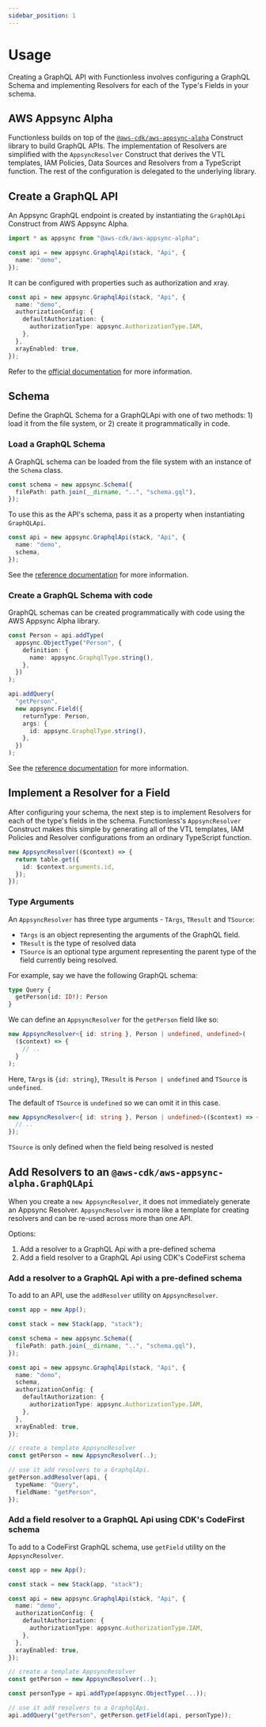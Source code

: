 ```yaml
---
sidebar_position: 1
---
```


# Usage

Creating a GraphQL API with Functionless involves configuring a GraphQL Schema and implementing Resolvers for each of the Type's Fields in your schema.

## AWS Appsync Alpha

Functionless builds on top of the [`@aws-cdk/aws-appsync-alpha`](https://docs.aws.amazon.com/cdk/api/v2/docs/aws-appsync-alpha-readme.html) Construct library to build GraphQL APIs. The implementation of Resolvers are simplified with the `AppsyncResolver` Construct that derives the VTL templates, IAM Policies, Data Sources and Resolvers from a TypeScript function. The rest of the configuration is delegated to the underlying library.

## Create a GraphQL API

An Appsync GraphQL endpoint is created by instantiating the `GraphQLApi` Construct from AWS Appsync Alpha.

```ts
import * as appsync from "@aws-cdk/aws-appsync-alpha";

const api = new appsync.GraphqlApi(stack, "Api", {
  name: "demo",
});
```

It can be configured with properties such as authorization and xray.

```ts
const api = new appsync.GraphqlApi(stack, "Api", {
  name: "demo",
  authorizationConfig: {
    defaultAuthorization: {
      authorizationType: appsync.AuthorizationType.IAM,
    },
  },
  xrayEnabled: true,
});
```

Refer to the [official documentation](https://docs.aws.amazon.com/cdk/api/v2/docs/aws-appsync-alpha-readme.html) for more information.

## Schema

Define the GraphQL Schema for a GraphQLApi with one of two methods: 1) load it from the file system, or 2) create it programmatically in code.

### Load a GraphQL Schema

A GraphQL schema can be loaded from the file system with an instance of the `Schema` class.

```ts
const schema = new appsync.Schema({
  filePath: path.join(__dirname, "..", "schema.gql"),
});
```

To use this as the API's schema, pass it as a property when instantiating `GraphQLApi`.

```ts
const api = new appsync.GraphqlApi(stack, "Api", {
  name: "demo",
  schema,
});
```

See the [reference documentation](https://docs.aws.amazon.com/cdk/api/v2/docs/aws-appsync-alpha-readme.html#schema-first) for more information.

### Create a GraphQL Schema with code

GraphQL schemas can be created programmatically with code using the AWS Appsync Alpha library.

```ts
const Person = api.addType(
  appsync.ObjectType("Person", {
    definition: {
      name: appsync.GraphqlType.string(),
    },
  })
);

api.addQuery(
  "getPerson",
  new appsync.Field({
    returnType: Person,
    args: {
      id: appsync.GraphqlType.string(),
    },
  })
);
```

See the [reference documentation](https://docs.aws.amazon.com/cdk/api/v2/docs/aws-appsync-alpha-readme.html#code-first-schema) for more information.

## Implement a Resolver for a Field

After configuring your schema, the next step is to implement Resolvers for each of the type's fields in the schema. Functionless's `AppsyncResolver` Construct makes this simple by generating all of the VTL templates, IAM Policies and Resolver configurations from an ordinary TypeScript function.

```ts
new AppsyncResolver(($context) => {
  return table.get({
    id: $context.arguments.id,
  });
});
```

### Type Arguments

An `AppsyncResolver` has three type arguments - `TArgs`, `TResult` and `TSource`:

- `TArgs` is an object representing the arguments of the GraphQL field.
- `TResult` is the type of resolved data
- `TSource` is an optional type argument representing the parent type of the field currently being resolved.

For example, say we have the following GraphQL schema:

```graphql
type Query {
  getPerson(id: ID!): Person
}
```

We can define an `AppsyncResolver` for the `getPerson` field like so:

```ts
new AppsyncResolver<{ id: string }, Person | undefined, undefined>(
  ($context) => {
    // ..
  }
);
```

Here, `TArgs` is `{id: string}`, `TResult` is `Person | undefined` and `TSource` is `undefined`.

The default of `TSource` is `undefined` so we can omit it in this case.

```ts
new AppsyncResolver<{ id: string }, Person | undefined>(($context) => {
  // ..
});
```

`TSource` is only defined when the field being resolved is nested

## Add Resolvers to an `@aws-cdk/aws-appsync-alpha.GraphQLApi`

When you create a `new AppsyncResolver`, it does not immediately generate an Appsync Resolver. `AppsyncResolver` is more like a template for creating resolvers and can be re-used across more than one API.

Options:

1. Add a resolver to a GraphQL Api with a pre-defined schema
2. Add a field resolver to a GraphQL Api using CDK's CodeFirst schema

### Add a resolver to a GraphQL Api with a pre-defined schema

To add to an API, use the `addResolver` utility on `AppsyncResolver`.

```ts
const app = new App();

const stack = new Stack(app, "stack");

const schema = new appsync.Schema({
  filePath: path.join(__dirname, "..", "schema.gql"),
});

const api = new appsync.GraphqlApi(stack, "Api", {
  name: "demo",
  schema,
  authorizationConfig: {
    defaultAuthorization: {
      authorizationType: appsync.AuthorizationType.IAM,
    },
  },
  xrayEnabled: true,
});

// create a template AppsyncResolver
const getPerson = new AppsyncResolver(..);

// use it add resolvers to a GraphqlApi.
getPerson.addResolver(api, {
  typeName: "Query",
  fieldName: "getPerson",
});
```

### Add a field resolver to a GraphQL Api using CDK's CodeFirst schema

To add to a CodeFirst GraphQL schema, use `getField` utility on the `AppsyncResolver`.

```ts
const app = new App();

const stack = new Stack(app, "stack");

const api = new appsync.GraphqlApi(stack, "Api", {
  name: "demo",
  authorizationConfig: {
    defaultAuthorization: {
      authorizationType: appsync.AuthorizationType.IAM,
    },
  },
  xrayEnabled: true,
});

// create a template AppsyncResolver
const getPerson = new AppsyncResolver(..);

const personType = api.addType(appsync.ObjectType(...));

// use it add resolvers to a GraphqlApi.
api.addQuery("getPerson", getPerson.getField(api, personType));
```
